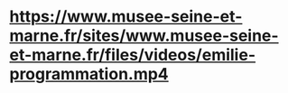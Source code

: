 # https://www.musee-seine-et-marne.fr/sites/www.musee-seine-et-marne.fr/files/videos/emilie-programmation.mp4


